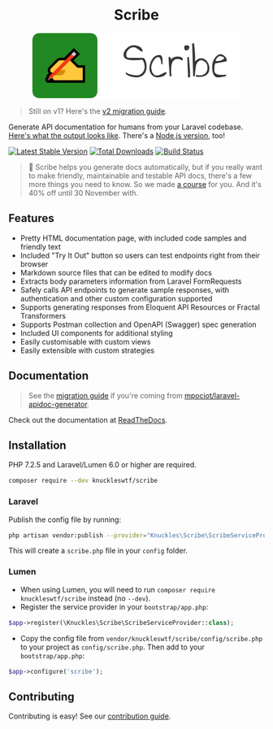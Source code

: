<h1 align="center">Scribe</h1>

<p align="center">
  <img src="logo-scribe.png"><br>
</p>

> Still on v1? Here's the [v2 migration guide](https://scribe.rtfd.io/en/latest/migrating-v2.html).

Generate API documentation for humans from your Laravel codebase. [Here's what the output looks like](https://shalvah.me/TheCensorshipAPI/). There's a [Node.js version](https://github.com/knuckleswtf/scribe-js), too!

[![Latest Stable Version](https://poser.pugx.org/knuckleswtf/scribe/v/stable)](https://packagist.org/packages/knuckleswtf/scribe) [![Total Downloads](https://poser.pugx.org/knuckleswtf/scribe/downloads)](https://packagist.org/packages/knuckleswtf/scribe) [![Build Status](https://travis-ci.com/knuckleswtf/scribe.svg?branch=master)](https://travis-ci.com/knuckleswtf/scribe)

> 👋 Scribe helps you generate docs automatically, but if you really want to make friendly, maintainable and testable API docs, there's a few more things you need to know. So we made [a course](https://apidocsfordevs.com?utm_source=scribe-laravel&utm_medium=referral&utm_campaign=launch) for you. And it's 40% off until 30 November with.

## Features
- Pretty HTML documentation page, with included code samples and friendly text
- Included "Try It Out" button so users can test endpoints right from their browser
- Markdown source files that can be edited to modify docs
- Extracts body parameters information from Laravel FormRequests
- Safely calls API endpoints to generate sample responses, with authentication and other custom configuration supported
- Supports generating responses from Eloquent API Resources or Fractal Transformers
- Supports Postman collection and OpenAPI (Swagger) spec generation
- Included UI components for additional styling
- Easily customisable with custom views
- Easily extensible with custom strategies

## Documentation
> See the [migration guide](https://scribe.rtfd.io/en/latest/migrating.html) if you're coming from [mpociot/laravel-apidoc-generator](https://github.com/mpociot/laravel-apidoc-generator).

Check out the documentation at [ReadTheDocs](http://scribe.rtfd.io/).

## Installation
PHP 7.2.5 and Laravel/Lumen 6.0 or higher are required.

```sh
composer require --dev knuckleswtf/scribe
```

### Laravel
Publish the config file by running:

```bash
php artisan vendor:publish --provider="Knuckles\Scribe\ScribeServiceProvider" --tag=scribe-config
```

This will create a `scribe.php` file in your `config` folder.

### Lumen
- When using Lumen, you will need to run `composer require knuckleswtf/scribe` instead (no `--dev`).
- Register the service provider in your `bootstrap/app.php`:

```php
$app->register(\Knuckles\Scribe\ScribeServiceProvider::class);
```

- Copy the config file from `vendor/knuckleswtf/scribe/config/scribe.php` to your project as `config/scribe.php`. Then add to your `bootstrap/app.php`:

```php
$app->configure('scribe');
```

## Contributing
Contributing is easy! See our [contribution guide](https://scribe.rtfd.io/en/latest/contributing.html).
